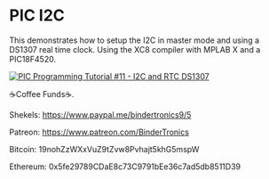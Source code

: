 # **PIC I2C**

This demonstrates how to setup the I2C in master mode and using a DS1307 real time clock. Using the XC8 compiler with MPLAB X and a PIC18F4520.

[![PIC Programming Tutorial #11 - I2C and RTC DS1307](https://img.youtube.com/vi/tu4vGNo6mvc/0.jpg)](https://www.youtube.com/watch?v=tu4vGNo6mvc "PIC Programming Tutorial #11 - I2C and RTC DS1307")


☕Coffee Funds☕.

Shekels: 
https://www.paypal.me/bindertronics9/5

Patreon:
https://www.patreon.com/BinderTronics

Bitcoin: 
19nohZzWXxVuZ9tZvw8Pvhajt5khG5mspW

Ethereum: 
0x5fe29789CDaE8c73C9791bEe36c7ad5db8511D39
















